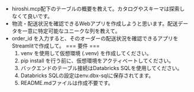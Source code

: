- hiroshi.mcp配下のテーブルの概要を教えて。カタログやスキーマは探索しなくて良いです。
- 物流・配送状況を確認できるWebアプリを作成しようと思います。配送データを一意に特定可能なユニークな列を教えて。
- order_id を入力すると、そのオーダーの配送状況を確認できるアプリをStreamlitで作成して。
    === 要件 ===
    1. venv を使用して仮想環境 (.venv) を作成してください。
    2. pip install を行う前に、仮想環境をアクティベートしてください。
    3. バックエンドのテーブル接続はDatabricks SQLを使用してください。
    4. Databricks SQLの設定はenv.dbx-sqlに保存されてます。
    5. README.mdファイルは作成不要です。
